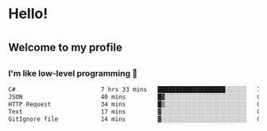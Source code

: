 
<h1>Hello!<h1>
<h2>Welcome to my profile<h2>
<h3>I'm like low-level programming 🖤</h3>

<!--START_SECTION:waka-->

```txt
C#                        7 hrs 33 mins   ███████████████████░░░░░░   75.35 %
JSON                      40 mins         █▓░░░░░░░░░░░░░░░░░░░░░░░   06.79 %
HTTP Request              34 mins         █▒░░░░░░░░░░░░░░░░░░░░░░░   05.66 %
Text                      17 mins         ▓░░░░░░░░░░░░░░░░░░░░░░░░   02.95 %
GitIgnore file            14 mins         ▓░░░░░░░░░░░░░░░░░░░░░░░░   02.38 %
```

<!--END_SECTION:waka-->
